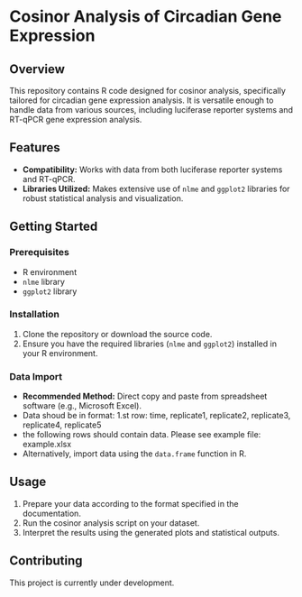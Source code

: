 
# Cosinor Analysis of Circadian Gene Expression

## Overview
This repository contains R code designed for cosinor analysis, specifically tailored for circadian gene expression analysis. It is versatile enough to handle data from various sources, including luciferase reporter systems and RT-qPCR gene expression analysis.

## Features
- **Compatibility:** Works with data from both luciferase reporter systems and RT-qPCR.
- **Libraries Utilized:** Makes extensive use of `nlme` and `ggplot2` libraries for robust statistical analysis and visualization.

## Getting Started

### Prerequisites
- R environment
- `nlme` library
- `ggplot2` library

### Installation
1. Clone the repository or download the source code.
2. Ensure you have the required libraries (`nlme` and `ggplot2`) installed in your R environment.

### Data Import
- **Recommended Method:** Direct copy and paste from spreadsheet software (e.g., Microsoft Excel).
- Data shoud be in format: 1.st row: time, replicate1, replicate2, replicate3, replicate4, replicate5
- the following rows should contain data. Please see example file: example.xlsx
- Alternatively, import data using the `data.frame` function in R.

## Usage
1. Prepare your data according to the format specified in the documentation.
2. Run the cosinor analysis script on your dataset.
3. Interpret the results using the generated plots and statistical outputs.

## Contributing
This project is currently under development.
